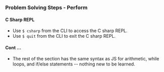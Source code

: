 ### Problem Solving Steps - Perform

#### C Sharp REPL

+ Use `$ csharp` from the CLI to access the C sharp REPL.
+ Use `$ quit` from the CLI to exit the C sharp REPL.

#### Cont ...

+ The rest of the section has the same syntax as JS for arithmetic, while loops, and if/else statements -- nothing new to be learned.

